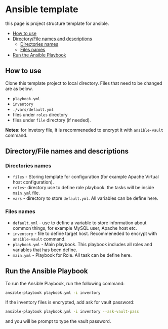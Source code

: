 # Ansible template

this page is project structure template for ansible.

- [How to use](#how-to-use)
- [Directory/File names and descriptions](#directoryfile-names-and-descriptions)
  - [Directories names](#directories-names)
  - [Files names](#files-names)
- [Run the Ansible Playbook](#run-the-ansible-playbook)

## How to use

Clone this template project to local directory.
Files that need to be changed are as below.

- `playbook.yml`
- `inventory`
- `./vars/default.yml`
- files under `roles` directory
- files under `file` directory (if needed).

**Notes**:
for invetory file, it is recommeneded to encrypt it with `ansible-vault` command.

## Directory/File names and descriptions

### Directories names

- `files` - Storing template for configuration (for example Apache Virtual host configuration).
- `roles`- directory use to define role playbook. the tasks will be inside `main.yml` file.
- `vars` - directory to store `default.yml`. All variables can be define here.

### Files names

- `default.yml` - use to define a variable to store information about common things, for example MySQL user, Apache host etc.
- `inventory` - file to define target host. Recommeneded to encrypt with `ansible-vault` command.
- `playbook.yml` - Main playbook. This playbook includes all roles and variables that has been define.
- `main.yml` - Playbook for Role. All task can be define here.

## Run the Ansible Playbook

To run the Ansible Playbook, run the following command:

```bash
ansible-playbook playbook.yml -i inventory
```

If the inventory files is encrypted, add ask for vault password:

```bash
ansible-playbook playbook.yml -i inventory --ask-vault-pass
```

and you will be prompt to type the vault password.
